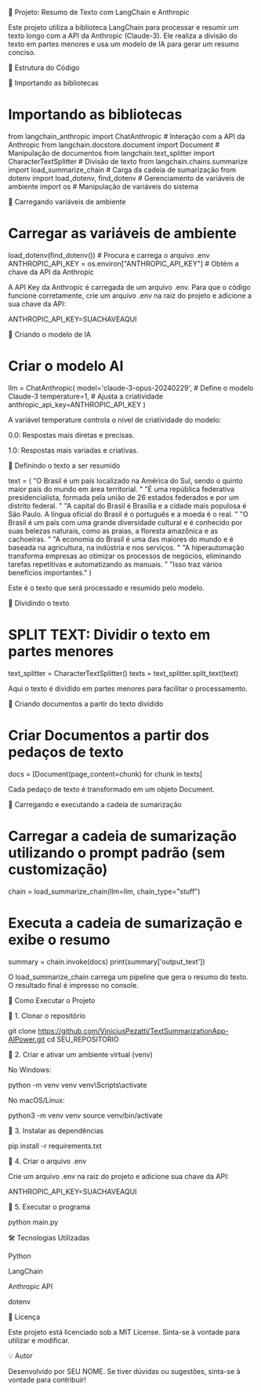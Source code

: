📌 Projeto: Resumo de Texto com LangChain e Anthropic

Este projeto utiliza a biblioteca LangChain para processar e resumir um texto longo com a API da Anthropic (Claude-3). Ele realiza a divisão do texto em partes menores e usa um modelo de IA para gerar um resumo conciso.

📂 Estrutura do Código

🔹 Importando as bibliotecas

# Importando as bibliotecas
from langchain_anthropic import ChatAnthropic  # Interação com a API da Anthropic
from langchain.docstore.document import Document  # Manipulação de documentos
from langchain.text_splitter import CharacterTextSplitter  # Divisão de texto
from langchain.chains.summarize import load_summarize_chain  # Carga da cadeia de sumarização
from dotenv import load_dotenv, find_dotenv  # Gerenciamento de variáveis de ambiente
import os  # Manipulação de variáveis do sistema

🔹 Carregando variáveis de ambiente

# Carregar as variáveis de ambiente
load_dotenv(find_dotenv())  # Procura e carrega o arquivo .env
ANTHROPIC_API_KEY = os.environ["ANTHROPIC_API_KEY"]  # Obtém a chave da API da Anthropic

A API Key da Anthropic é carregada de um arquivo .env. Para que o código funcione corretamente, crie um arquivo .env na raiz do projeto e adicione a sua chave da API:

ANTHROPIC_API_KEY=SUACHAVEAQUI

🔹 Criando o modelo de IA

# Criar o modelo AI
llm = ChatAnthropic(
    model='claude-3-opus-20240229',  # Define o modelo Claude-3
    temperature=1,  # Ajusta a criatividade
    anthropic_api_key=ANTHROPIC_API_KEY
)

A variável temperature controla o nível de criatividade do modelo:

0.0: Respostas mais diretas e precisas.

1.0: Respostas mais variadas e criativas.

🔹 Definindo o texto a ser resumido

text = (
    "O Brasil é um país localizado na América do Sul, sendo o quinto maior país do mundo em área territorial. "
    "É uma república federativa presidencialista, formada pela união de 26 estados federados e por um distrito federal. "
    "A capital do Brasil é Brasília e a cidade mais populosa é São Paulo. A língua oficial do Brasil é o português e a moeda é o real. "
    "O Brasil é um país com uma grande diversidade cultural e é conhecido por suas belezas naturais, como as praias, a floresta amazônica e as cachoeiras. "
    "A economia do Brasil é uma das maiores do mundo e é baseada na agricultura, na indústria e nos serviços. "
    "A hiperautomação transforma empresas ao otimizar os processos de negócios, eliminando tarefas repetitivas e automatizando as manuais. "
    "Isso traz vários benefícios importantes."
)

Este é o texto que será processado e resumido pelo modelo.

🔹 Dividindo o texto

# SPLIT TEXT: Dividir o texto em partes menores
text_splitter = CharacterTextSplitter()
texts = text_splitter.split_text(text)

Aqui o texto é dividido em partes menores para facilitar o processamento.

🔹 Criando documentos a partir do texto dividido

# Criar Documentos a partir dos pedaços de texto
docs = [Document(page_content=chunk) for chunk in texts]

Cada pedaço de texto é transformado em um objeto Document.

🔹 Carregando e executando a cadeia de sumarização

# Carregar a cadeia de sumarização utilizando o prompt padrão (sem customização)
chain = load_summarize_chain(llm=llm, chain_type="stuff")

# Executa a cadeia de sumarização e exibe o resumo
summary = chain.invoke(docs)
print(summary['output_text'])

O load_summarize_chain carrega um pipeline que gera o resumo do texto.
O resultado final é impresso no console.

🚀 Como Executar o Projeto

🔹 1. Clonar o repositório

git clone https://github.com/ViniciusPezatti/TextSummarizationApp-AIPower.git
cd SEU_REPOSITORIO

🔹 2. Criar e ativar um ambiente virtual (venv)

No Windows:

python -m venv venv
venv\Scripts\activate

No macOS/Linux:

python3 -m venv venv
source venv/bin/activate

🔹 3. Instalar as dependências

pip install -r requirements.txt

🔹 4. Criar o arquivo .env

Crie um arquivo .env na raiz do projeto e adicione sua chave da API:

ANTHROPIC_API_KEY=SUACHAVEAQUI

🔹 5. Executar o programa

python main.py

🛠 Tecnologias Utilizadas

Python

LangChain

Anthropic API

dotenv

📜 Licença

Este projeto está licenciado sob a MIT License. Sinta-se à vontade para utilizar e modificar.

💡 Autor

Desenvolvido por SEU NOME. Se tiver dúvidas ou sugestões, sinta-se à vontade para contribuir!

